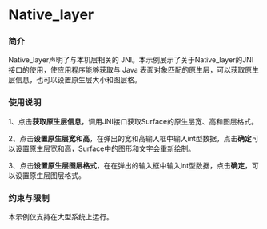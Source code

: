 # Native_layer



### 简介

Native_layer声明了与本机层相关的 JNI。本示例展示了关于Native_layer的JNI接口的使用，使应用程序能够获取与 Java 表面对象匹配的原生层，可以获取原生层信息，也可以设置原生层大小和图层格。

### 使用说明

1、点击**获取原生层信息**，调用JNI接口获取Surface的原生层宽、高和图层格式。

2、点击**设置原生层宽和高**，在弹出的宽和高输入框中输入int型数据，点击**确定**可以设置原生层宽和高，Surface中的图形和文字会重新绘制。

3、点击**设置原生层图层格式**，在在弹出的输入框中输入int型数据，点击**确定**，可以设置原生层图层格式。

### 约束与限制

本示例仅支持在大型系统上运行。
